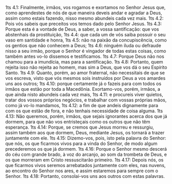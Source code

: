 1ts 4.1: Finalmente, irmãos, vos rogamos e exortamos no Senhor Jesus que, como aprendestes de nós de que maneira deveis andar e agradar a Deus, assim como estais fazendo, nisso mesmo abundeis cada vez mais.
1ts 4.2: Pois vós sabeis que preceitos vos temos dado pelo Senhor Jesus.
1ts 4.3: Porque esta é a vontade de Deus, a saber, a vossa santificação: que vos abstenhais da prostituição,
1ts 4.4: que cada um de vós saiba possuir o seu vaso em santidade e honra,
1ts 4.5: não na paixão da concupiscência, como os gentios que não conhecem a Deus;
1ts 4.6: ninguém iluda ou defraude nisso a seu irmão, porque o Senhor é vingador de todas estas coisas, como também antes vo-lo dissemos e testificamos.
1ts 4.7: Porque Deus não nos chamou para a imundícia, mas para a santificação.
1ts 4.8: Portanto, quem rejeita isso não rejeita ao homem, mas sim a Deus, que vos dá o seu Espírito Santo.
1ts 4.9: Quanto, porém, ao amor fraternal, não necessitais de que se vos escreva, visto que vós mesmos sois instruídos por Deus a vos amardes uns aos outros;
1ts 4.10: porque certamente já o fazeis para com todos os irmãos que estão por toda a Macedônia. Exortamo-vos, porém, irmãos, a que ainda nisto abundeis cada vez mais,
1ts 4.11: e procureis viver quietos, tratar dos vossos próprios negócios, e trabalhar com vossas próprias mãos, como já vo-lo mandamos,
1ts 4.12: a fim de que andeis dignamente para com os que estão de fora, e não tenhais necessidade de coisa alguma.
1ts 4.13: Não queremos, porém, irmãos, que sejais ignorantes acerca dos que já dormem, para que não vos entristeçais como os outros que não têm esperança.
1ts 4.14: Porque, se cremos que Jesus morreu e ressurgiu, assim também aos que dormem, Deus, mediante Jesus, os tornará a trazer juntamente com ele.
1ts 4.15: Dizemo-vos, pois, isto pela palavra do Senhor: que nós, os que ficarmos vivos para a vinda do Senhor, de modo algum precederemos os que já dormem.
1ts 4.16: Porque o Senhor mesmo descerá do céu com grande brado, à voz do arcanjo, ao som da trombeta de Deus, e os que morreram em Cristo ressuscitarão primeiro.
1ts 4.17: Depois nós, os que ficarmos vivos seremos arrebatados juntamente com eles, nas nuvens, ao encontro do Senhor nos ares, e assim estaremos para sempre com o Senhor.
1ts 4.18: Portanto, consolai-vos uns aos outros com estas palavras.
